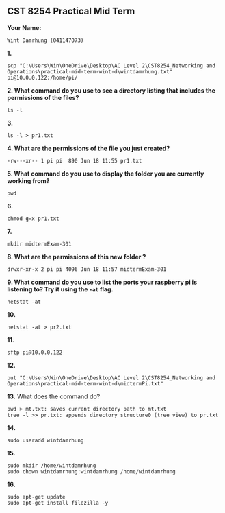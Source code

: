 ## CST 8254 Practical Mid Term

**Your Name:**

```
Wint Damrhung (041147073)
```

**1.**

```
scp "C:\Users\Win\OneDrive\Desktop\AC Level 2\CST8254_Networking and Operations\practical-mid-term-wint-d\wintdamrhung.txt" pi@10.0.0.122:/home/pi/
```

**2. What command do you use to see a directory listing that includes the permissions of the files?**

```
ls -l
```

**3.**

```
ls -l > pr1.txt
```

**4. What are the permissions of the file you just created?**

```
-rw---xr-- 1 pi pi  890 Jun 18 11:55 pr1.txt
```

**5. What command do you use to display the folder you are currently working from?**

```
pwd
```

**6.**

```
chmod g=x pr1.txt
```

**7.**

```
mkdir midtermExam-301
```

**8. What are the permissions of this new folder  ?**

```
drwxr-xr-x 2 pi pi 4096 Jun 18 11:57 midtermExam-301
```

**9. What command do you use to list the ports your raspberry pi is listening to? Try it using the `-at` flag.**

```
netstat -at
```

**10.**

```
netstat -at > pr2.txt
```

**11.**

```
sftp pi@10.0.0.122
```

**12.**

```
put "C:\Users\Win\OneDrive\Desktop\AC Level 2\CST8254_Networking and Operations\practical-mid-term-wint-d\midtermPi.txt"
```

**13.** What does the command do?

```
pwd > mt.txt: saves current directory path to mt.txt
tree -l >> pr.txt: appends directory structure0 (tree view) to pr.txt
```

**14.**

```
sudo useradd wintdamrhung
```

 **15.**

```
sudo mkdir /home/wintdamrhung
sudo chown wintdamrhung:wintdamrhung /home/wintdamrhung
```

**16.**

```
sudo apt-get update
sudo apt-get install filezilla -y
```

